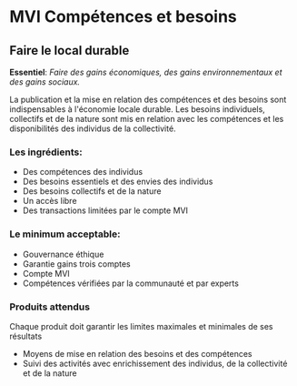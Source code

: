 # MVI Compétences et besoins
## Faire le local durable

**Essentiel**: _Faire des gains économiques, des gains environnementaux et des gains sociaux._

La publication et la mise en relation des compétences et des besoins sont indispensables à l'économie locale durable. Les besoins individuels, collectifs et de la nature sont mis en relation avec les compétences et les disponibilités des individus de la collectivité.

### Les ingrédients:
* Des compétences des individus
* Des besoins essentiels et des envies des individus
* Des besoins collectifs et de la nature
* Un accès libre
* Des transactions limitées par le compte MVI


### Le minimum acceptable:
* Gouvernance éthique
* Garantie gains trois comptes
* Compte MVI
* Compétences vérifiées par la communauté et par experts


### Produits attendus
Chaque produit doit garantir les limites maximales et minimales de ses résultats

* Moyens de mise en relation des besoins et des compétences
* Suivi des activités avec enrichissement des individus, de la collectivité et de la nature